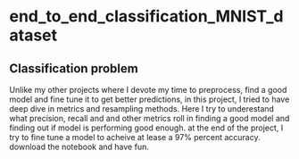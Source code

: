 # end_to_end_classification_MNIST_dataset
## Classification problem

Unlike my other projects where I devote my time to preprocess, find a good model and fine tune it to get better predictions, in this project, I tried to have deep dive in metrics and resampling methods. Here I try to underestand what precision, recall and and other metrics roll in finding a good model and finding out if model is performing good enough. at the end of the project, I try to fine tune a model to acheive at lease a 97% percent accuracy. download the notebook and have fun. 
